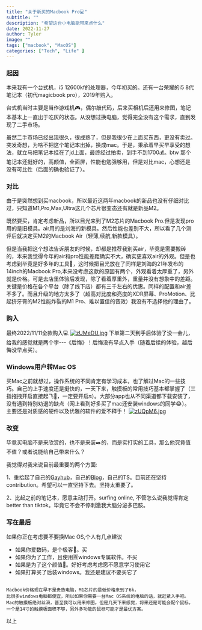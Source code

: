 ```yaml
---
title: "关于新买的Macbook Pro💻"
subtitle: ""
description: "希望这台小电脑能带来点什么"
date: 2022-11-27
author: Tyler
image: ""
tags: ["macbook", "MacOS"]
categories: ["Tech", "Life" ]
---
```


### 起因
本来我有一个台式机，i5 12600kf的处理器，今年初买的。还有一台荣耀的i5 8代笔记本（初代magicbook pro），2019年购入。

台式机当时主要是当作游戏机🎮，偶尔敲代码，后来买相机后还用来修图，笔记本基本上一直出于吃灰的状态。从没想过换电脑，觉得完全没有这个需求，直到发现了二手市场。

虽然二手市场已经出现很久，很成熟了，但是我很少在上面买东西，更没有卖过。突发奇想，为啥不把这个笔记本出掉，换成mac。于是，秉承着早买早享受的想法，就立马把笔记本挂在了jd上面，最终经过拍卖，到手不到1700💰。btw 那个笔记本还挺好的，高颜值，全面屏，性能也勉强够用，但是对比mac，心想还是没有可比性（后面的确也验证了）。

### 对比
由于是突然想到买macbook，所以最近这两年macbook的新品也没有仔细对比过，只知道M1,Pro,Max,Ultra这几个芯片很变态还有就是新品M2。

既然要买，肯定考虑新品，所以目光来到了M2芯片的Macbook Pro.但是发现pro用的是旧模具。air用的是刘海的新模具。然后性能也差别不大，所以看了几个测评后就决定买M2的Macbook Air（轻薄,续航,新款模具）。

但是当我把这个想法告诉朋友的时候，却都是推荐我别买air，毕竟是需要搬砖的，本来我觉得今年的air和pro性能差距确实不大，确实更喜欢air的外观。但是也考虑到毕竟是好多年的工具🔧，这时候把目光放在了同样是刘海的21年发布的14inch的Macbook Pro,本来没考虑这款的原因有两个，外观看着太厚重了，另外就是价格。可是去店里体验后发现，除了看着厚重外，重量并没有想象中的差距。关键是价格在各个平台（除了线下店）都有三千左右的优惠。同样的配置和air差不多了。而且升级的地方太多了（超高对比度和亮度的XDR屏幕、ProMotion、比起挤牙膏的M2性能炸裂的M1 Pro、难以置信的音效）我没有不选择他的理由了。

### 购入
最终2022/11/11全款购入💻
[![zUMeDU.jpg](https://s1.ax1x.com/2022/11/27/zUMeDU.jpg)](https://imgse.com/i/zUMeDU)
下单第二天到手后体验了没一会儿，给我的感觉就是两个字---《后悔》！后悔没有早点入手（随着后续的体验，越后悔没早点买）。

### Windows用户转Mac OS
买Mac之前就想过，操作系统的不同肯定有学习成本，也了解过Mac的一些技巧。自己的上手速度还是挺快的，一天下来，触摸板的常用技巧基本都掌握了（三指拖拽开启直接起飞🛫️，一定要开启🔛）。大部分app也从不同渠道都下载安装了，没有遇到特别劝退的缺点（网上看到好多买了mac还安装windows的同学😂）。 主要还是对质感的硬件以及优雅的软件的爱不释手！
[![zUQpM6.jpg](https://s1.ax1x.com/2022/11/27/zUQpM6.jpg)](https://imgse.com/i/zUQpM6)

### 改变
毕竟买电脑不是来欣赏的，也不是来装✒️的，而是实打实的工具，那么他究竟值不值？或者说能给自己带来什么？

我觉得对我来说目前最重要的两个方面:

1、重拾起了自己的[Gayhub](https://www.github.com/changzhenlin)，自己的[Blog](https://www.changzhenlin.top)，自己的TS。目前还在坚持contribution。希望可以一直坚持下去。坚持太重要了。

2、比起之前的笔记本，愿意主动打开。surfing online, 不管怎么说我觉得肯定better than tiktok。毕竟它不会不停刺激我大脑分泌多巴胺。

### 写在最后
如果你正在考虑要不要换Mac OS,个人有几点建议
* 如果你爱数码，是个极客📱。买
* 如果你为了工作，且使用🈶️windows专属软件。不买
* 如果是为了这个颜值🍎。好好考虑考虑愿不愿意学习使用它
* 如果打算买了后装windows。我还是建议不要买它了

```

Macbook价格现在早不是贵族电脑，M1芯片的最低价格来到了6k，
比很多windows电脑都便宜，所以如果你需要一台Mac OS系统的电脑的话，就赶紧入手吧。
Mac的触摸板绝对丝滑，甚至我可以用来修图。但是几天下来感觉，将来还是可能会配个鼠标。
一个是14寸的触摸板面积不够，另外多功能的鼠标可能才是最优方案。
```
以上


